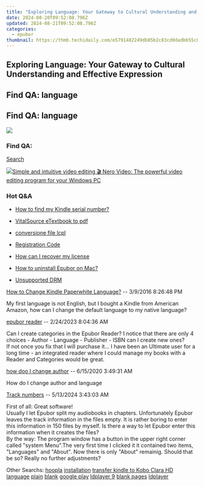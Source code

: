 ```yaml
---
title: "Exploring Language: Your Gateway to Cultural Understanding and Effective Expression"
date: 2024-08-20T09:52:08.796Z
updated: 2024-08-21T09:52:08.796Z
categories:
  - epubor
thumbnail: https://thmb.techidaily.com/e5791482249db05b2c83cd0dadb655c84a6fd60d498599c2c81d00c0991581e6.jpg
---
```


## Exploring Language: Your Gateway to Cultural Understanding and Effective Expression

## Find QA: language



## Find QA: language

<!-- affiliate ads begin -->
<a href="https://shop.systoolsgroup.com/affiliate.php?ACCOUNT=SYSTOOBY&AFFILIATE=108875&PATH=https%3A%2F%2Fwww.systoolsgroup.com%3FAFFILIATE%3D108875%26RESOURCE%3D%2BSysTools%2BOutlook%2BRecovery"><img src="https://www.systoolsgroup.com/box/outlook-recovery.png" border="0"></a>
<!-- affiliate ads end -->
### Find QA:

[Search](http://www.epubor.com/Search.aspx?SystemID=46 "Find QA") 

<!-- affiliate ads begin -->
<a href="https://store.nero.com/order/checkout.php?PRODS=42296685&QTY=1&AFFILIATE=108875&CART=1"><img src="http://cdnwww.nero.com/nero-com-wAssets/img/banners/2022/video-pp/ScreenshotSlider/Nero-Video-Advanced-editing.JPG" border="0">Simple and intuitive video editing
🎬 Nero Video:
The powerful video editing program for your Windows PC</a>
<!-- affiliate ads end -->
### Hot Q&A

* [How to find my Kindle serial number?](https://tools.techidaily.com/epubor/products/)
* [VitalSource eTextbook to pdf](https://tools.techidaily.com/epubor/products/)
* [conversione file lcpl](https://tools.techidaily.com/epubor/products/)
* [Registration Code](https://tools.techidaily.com/epubor/products/)

* [How can I recover my license](https://tools.techidaily.com/epubor/products/)
* [How to uninstall Epubor on Mac?](https://tools.techidaily.com/epubor/products/)
* [Unsupported DRM](https://tools.techidaily.com/epubor/products/)

[How to Change Kindle Paperwhite Language?](https://tools.techidaily.com/epubor/products/) \-- 3/9/2016 8:26:48 PM 

My first language is not English, but I bought a Kindle from American Amazon, how can I change the default language to my native language?

[epubor reader](https://tools.techidaily.com/epubor/reader/) \-- 2/24/2023 8:04:36 AM 

Can I create categories in the Epubor Reader? I notice that there are only 4 choices - Author - Language - Publisher - ISBN can I create new ones?  
 If not once you fix that I will purchase it... I have been an Ultimate user for a long time - an integrated reader where I could manage my books with a Reader and Categories would be great.

[how doo I change author](https://tools.techidaily.com/epubor/products/) \-- 6/15/2020 3:49:31 AM 

How do I change author and language

[Track numbers](https://tools.techidaily.com/epubor/products/) \-- 5/13/2024 3:43:03 AM 

First of all: Great software!  
 Usually I let Epubor split my audiobooks in chapters. Unfortunately Epubor leaves the track information in the files empty. It is rather boring to enter this information in 150 files by myself. Is there a way to let Epubor enter this information when it creates the files?  
 By the way: The program window has a button in the upper right corner called "system Menu".The very first time I clicked it it contained two items, "Languages" and "About". Now there is only "About" remainig. Should that be so? Really no further adjustments?

 Other Searchs: [hoopla](https://tools.techidaily.com/epubor/products/) [installation](https://tools.techidaily.com/epubor/products/) [transfer kindle to Kobo Clara HD](https://tools.techidaily.com/epubor/transfer/) [language](https://tools.techidaily.com/epubor/products/) [plain](https://tools.techidaily.com/epubor/products/) [blank](https://tools.techidaily.com/epubor/products/) [google play](https://tools.techidaily.com/epubor/products/) [ldplayer 9](https://tools.techidaily.com/epubor/products/) [blank pages](https://tools.techidaily.com/epubor/products/) [ldplayer](https://tools.techidaily.com/epubor/products/)

<ins class="adsbygoogle"
     style="display:block"
     data-ad-format="autorelaxed"
     data-ad-client="ca-pub-7571918770474297"
     data-ad-slot="1223367746"></ins>



<ins class="adsbygoogle"
     style="display:block"
     data-ad-client="ca-pub-7571918770474297"
     data-ad-slot="8358498916"
     data-ad-format="auto"
     data-full-width-responsive="true"></ins>


